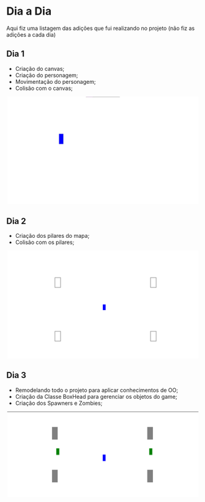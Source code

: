 # Dia a Dia

Aqui fiz uma listagem das adições que fui realizando no projeto (não fiz as adições a cada dia)

## Dia 1

- Criação do canvas;
- Criação do personagem;
- Movimentação do personagem;
- Colisão com o canvas;

<div align="center">
<img src="./dia1.jpg" width="500">
</div>

## Dia 2

- Criação dos pilares do mapa;
- Colisão com os pilares;

<div align="center">
<img src="./dia2.png" width="500">
</div>

## Dia 3

- Remodelando todo o projeto para aplicar conhecimentos de OO;
- Criação da Classe BoxHead para gerenciar os objetos do game;
- Criação dos Spawners e Zombies;

<div align="center">
<img src="./dia3.png" width="500">
</div>
